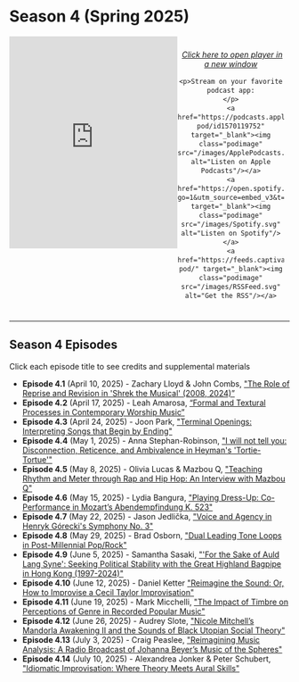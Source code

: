 <!----DIVIDER: Top of Page ------------------------------------------------------------------------------------------------------------>
<div class="seasonheader">
    <h1 class="seasonheader-text">Season 4 (Spring 2025)</h1>
</div>

<div class="seasonplayer" id="podcastPlayer">
  <iframe style="float: left; width: 60%; height: 380px; padding: 0px;" frameborder="no" scrolling="no" seamless src="https://player.captivate.fm/collection/a4ee083f-cde6-4be1-af60-de6d95972240/"></iframe>

  <div id="streamingButtons" style="padding: 10px; text-align: center;">
    <p><a style="font-style: italic; padding-left: 5px;" href="https://player.captivate.fm/collection/a4ee083f-cde6-4be1-af60-de6d95972240/" target="_blank">Click here to open player in a new window</a>
    </p>

    <p>Stream on your favorite podcast app:
    </p>
    <a href="https://podcasts.apple.com/us/podcast/smt-pod/id1570119752" target="_blank"><img class="podimage" src="/images/ApplePodcasts.svg" alt="Listen on Apple Podcasts"/></a>
    <a href="https://open.spotify.com/show/04BPdqjp732Z1zEvyKXWO3?go=1&utm_source=embed_v3&t=0" target="_blank"><img class="podimage" src="/images/Spotify.svg" alt="Listen on Spotify"/></a>
    <a href="https://feeds.captivate.fm/smt-pod/" target="_blank"><img class="podimage" src="/images/RSSFeed.svg" alt="Get the RSS"/></a>
  </div>
</div>
<hr>

<!----DIVIDER: Table of Contents ------------------------------------------------------------------------------------------------------------>
<div>
  <h2>Season 4 Episodes</h2>
  <p>Click each episode title to see credits and supplemental materials</p>
  <ul>
    <li id="4.1"><b>Episode 4.1</b> (April 10, 2025) - Zachary Lloyd & John Combs, <a href="e4.1">"The Role of Reprise and Revision in 'Shrek the Musical' (2008, 2024)”</a></li>
    <li id="4.2"><b>Episode 4.2</b> (April 17, 2025) - Leah Amarosa, <a href="e4.2">“Formal and Textural Processes in Contemporary Worship Music”</a></li>
    <li id="4.3"><b>Episode 4.3</b> (April 24, 2025) - Joon Park, <a href="e4.3">"Terminal Openings: Interpreting Songs that Begin by Ending"</a></li>
    <li id = "4.4"><b>Episode 4.4</b> (May 1, 2025) - Anna Stephan-Robinson, <a href="e4.4">"I will not tell you: Disconnection, Reticence, and Ambivalence in Heyman's 'Tortie-Tortue'"</a></li>
    <li id="4.5"><b>Episode 4.5</b> (May 8, 2025) - Olivia Lucas & Mazbou Q, <a href="e4.5">"Teaching Rhythm and Meter through Rap and Hip Hop: An Interview with Mazbou Q"</a></li>
    <li id="4.6"><b>Episode 4.6</b> (May 15, 2025) - Lydia Bangura, <a href="e4.6">"Playing Dress-Up: Co-Performance in Mozart’s Abendempfindung K. 523"</a></li>
    <li id="4.7"><b>Episode 4.7</b> (May 22, 2025) - Jason Jedlička, <a href="e4.7">"Voice and Agency in Henryk Górecki's Symphony No. 3"</a></li>
    <li id="4.8"><b>Episode 4.8</b> (May 29, 2025) - Brad Osborn, <a href="e4.8">"Dual Leading Tone Loops in Post-Millennial Pop/Rock"</a></li>
    <li id="4.9"><b>Episode 4.9</b> (June 5, 2025) - Samantha Sasaki, <a href="e4.9">"'For the Sake of Auld Lang Syne': Seeking Political Stability with the Great Highland Bagpipe in Hong Kong (1997-2024)"</a></li>
    <li id="4.10"><b>Episode 4.10</b> (June 12, 2025) - Daniel Ketter <a href="e4.10">"Reimagine the Sound: Or, How to Improvise a Cecil Taylor Improvisation"</a></li>
    <li id="4.11"><b>Episode 4.11</b> (June 19, 2025) - Mark Micchelli, <a href="e4.11">"The Impact of Timbre on Perceptions of Genre in Recorded Popular Music"</a></li>
    <li id="4.12"><b>Episode 4.12</b> (June 26, 2025) - Audrey Slote, <a href="e4.12">"Nicole Mitchell’s Mandorla Awakening II and the Sounds of Black Utopian Social Theory"</a></li>
    <li id="4.13"><b>Episode 4.13</b> (July 3, 2025) - Craig Peaslee, <a href="e4.13">"Reimagining Music Analysis: A Radio Broadcast of Johanna Beyer’s Music of the Spheres"</a></li>
    <li id="4.14"><b>Episode 4.14</b> (July 10, 2025) - Alexandrea Jonker & Peter Schubert, <a href="e4.14">"Idiomatic Improvisation: Where Theory Meets Aural Skills"</a></li>
  </ul>
</div>
